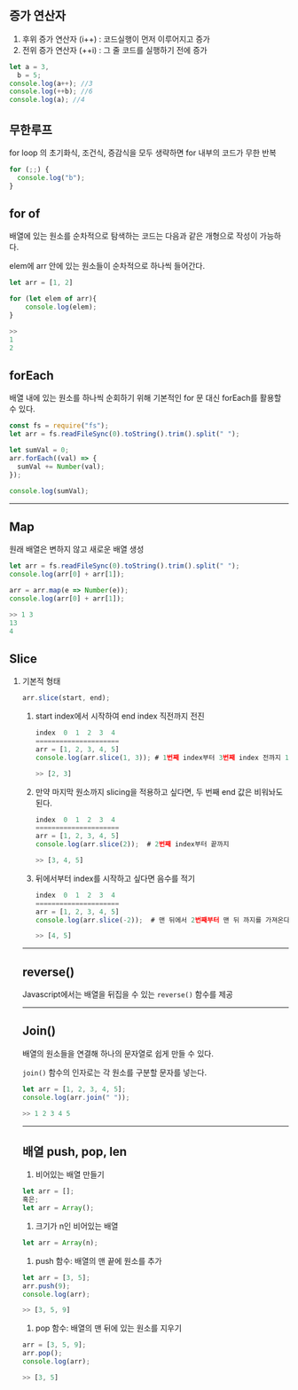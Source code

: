 ## 증가 연산자

1. 후위 증가 연산자 (i++) : 코드실행이 먼저 이루어지고 증가
2. 전위 증가 연산자 (++i) : 그 줄 코드를 실행하기 전에 증가

```jsx
let a = 3,
  b = 5;
console.log(a++); //3
console.log(++b); //6
console.log(a); //4
```

## 무한루프

for loop 의 초기화식, 조건식, 증감식을 모두 생략하면 for 내부의 코드가 무한 반복

```jsx
for (;;) {
  console.log("b");
}
```

## for of

배열에 있는 원소를 순차적으로 탐색하는 코드는 다음과 같은 개형으로 작성이 가능하다.

elem에 arr 안에 있는 원소들이 순차적으로 하나씩 들어간다.

```jsx
let arr = [1, 2]

for (let elem of arr){
    console.log(elem);
}

>>
1
2

```

## forEach

배열 내에 있는 원소를 하나씩 순회하기 위해 기본적인 for 문 대신 forEach를 활용할 수 있다.

```jsx
const fs = require("fs");
let arr = fs.readFileSync(0).toString().trim().split(" ");

let sumVal = 0;
arr.forEach((val) => {
  sumVal += Number(val);
});

console.log(sumVal);
```

---

## Map

원래 배열은 변하지 않고 새로운 배열 생성

```jsx
let arr = fs.readFileSync(0).toString().trim().split(" ");
console.log(arr[0] + arr[1]);

arr = arr.map(e => Number(e));
console.log(arr[0] + arr[1]);

>> 1 3
13
4

```

## Slice

1. 기본적 형태

   ```jsx
   arr.slice(start, end);
   ```

   1. start index에서 시작하여 end index 직전까지 전진

      ```jsx
      index  0  1  2  3  4
      =====================
      arr = [1, 2, 3, 4, 5]
      console.log(arr.slice(1, 3)); # 1번째 index부터 3번째 index 전까지 1씩 증가

      >> [2, 3]
      ```

   2. 만약 마지막 원소까지 slicing을 적용하고 싶다면, 두 번째 end 값은 비워놔도 된다.

      ```jsx
      index  0  1  2  3  4
      =====================
      arr = [1, 2, 3, 4, 5]
      console.log(arr.slice(2));  # 2번째 index부터 끝까지

      >> [3, 4, 5]
      ```

   3. 뒤에서부터 index를 시작하고 싶다면 음수를 적기

      ```jsx
      index  0  1  2  3  4
      =====================
      arr = [1, 2, 3, 4, 5]
      console.log(arr.slice(-2));  # 맨 뒤에서 2번째부터 맨 뒤 까지를 가져온다.

      >> [4, 5]
      ```

   ***

   ## reverse()

   Javascript에서는 배열을 뒤집을 수 있는 `reverse()` 함수를 제공

   ***

   ## Join()

   배열의 원소들을 연결해 하나의 문자열로 쉽게 만들 수 있다.

   `join()` 함수의 인자로는 각 원소를 구분할 문자를 넣는다.

   ```jsx
   let arr = [1, 2, 3, 4, 5];
   console.log(arr.join(" "));

   >> 1 2 3 4 5

   ```

   ***

   ## **배열 push, pop, len**

   1. 비어있는 배열 만들기

   ```jsx
   let arr = [];
   혹은;
   let arr = Array();
   ```

   1. 크기가 n인 비어있는 배열

   ```jsx
   let arr = Array(n);
   ```

   1. push 함수: 배열의 맨 끝에 원소를 추가

   ```jsx
   let arr = [3, 5];
   arr.push(9);
   console.log(arr);

   >> [3, 5, 9]
   ```

   1. pop 함수: 배열의 맨 뒤에 있는 원소를 지우기

   ```jsx
   arr = [3, 5, 9];
   arr.pop();
   console.log(arr);

   >> [3, 5]
   ```
